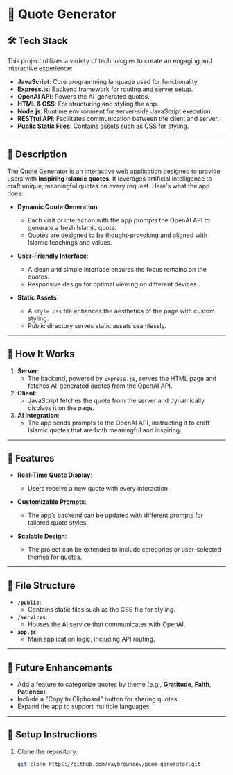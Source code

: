 # 📜 Quote Generator

## 🛠️ Tech Stack
This project utilizes a variety of technologies to create an engaging and interactive experience:
- **JavaScript**: Core programming language used for functionality.
- **Express.js**: Backend framework for routing and server setup.
- **OpenAI API**: Powers the AI-generated quotes.
- **HTML & CSS**: For structuring and styling the app.
- **Node.js**: Runtime environment for server-side JavaScript execution.
- **RESTful API**: Facilitates communication between the client and server.
- **Public Static Files**: Contains assets such as CSS for styling.

---

## 🌟 Description
The Quote Generator is an interactive web application designed to provide users with **inspiring Islamic quotes**. It leverages artificial intelligence to craft unique, meaningful quotes on every request. Here's what the app does:

- **Dynamic Quote Generation**: 
   - Each visit or interaction with the app prompts the OpenAI API to generate a fresh Islamic quote.  
   - Quotes are designed to be thought-provoking and aligned with Islamic teachings and values.
   
- **User-Friendly Interface**:
   - A clean and simple interface ensures the focus remains on the quotes.
   - Responsive design for optimal viewing on different devices.

- **Static Assets**:
   - A `style.css` file enhances the aesthetics of the page with custom styling.
   - Public directory serves static assets seamlessly.

---
## 🚀 How It Works
1. **Server**: 
   - The backend, powered by `Express.js`, serves the HTML page and fetches AI-generated quotes from the OpenAI API.
2. **Client**:
   - JavaScript fetches the quote from the server and dynamically displays it on the page.
3. **AI Integration**:
   - The app sends prompts to the OpenAI API, instructing it to craft Islamic quotes that are both meaningful and inspiring.

---

## 📌 Features
- **Real-Time Quote Display**:
  - Users receive a new quote with every interaction.
  
- **Customizable Prompts**:
  - The app’s backend can be updated with different prompts for tailored quote styles.

- **Scalable Design**:
  - The project can be extended to include categories or user-selected themes for quotes.

---

## 📂 File Structure
- **`/public`**:
  - Contains static files such as the CSS file for styling.
- **`/services`**:
  - Houses the AI service that communicates with OpenAI.
- **`app.js`**:
  - Main application logic, including API routing.

---

## 🎯 Future Enhancements
- Add a feature to categorize quotes by theme (e.g., **Gratitude**, **Faith**, **Patience**).
- Include a "Copy to Clipboard" button for sharing quotes.
- Expand the app to support multiple languages.

---

## 📝 Setup Instructions
1. Clone the repository:  
   ```bash
   git clone https://github.com/raybrowndev/poem-generator.git